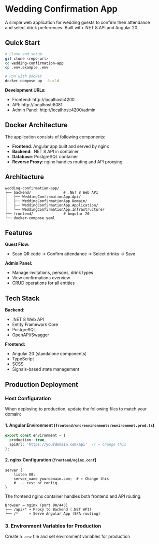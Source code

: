 # Wedding Confirmation App

A simple web application for wedding guests to confirm their attendance and select drink preferences. Built with .NET 8 API and Angular 20.

## Quick Start

```bash
# Clone and setup
git clone <repo-url>
cd wedding-confirmation-app
cp .env.example .env

# Run with Docker
docker-compose up --build
```

**Development URLs:**
- Frontend: http://localhost:4200
- API: http://localhost:8081  
- Admin Panel: http://localhost:4200/admin

## Docker Architecture

The application consists of following components:
- **Frontend**: Angular app built and served by nginx
- **Backend**: .NET 8 API in container
- **Database**: PostgreSQL container
- **Reverse Proxy**: nginx handles routing and API proxying

## Architecture

```
wedding-confirmation-app/
├── backend/               # .NET 8 Web API
│   ├── WeddingConfirmationApp.Api/
│   ├── WeddingConfirmationApp.Domain/
│   ├── WeddingConfirmationApp.Application/
│   └── WeddingConfirmationApp.Infrastructure/
├── frontend/              # Angular 20
└── docker-compose.yaml
```

## Features

**Guest Flow:**
- Scan QR code → Confirm attendance → Select drinks → Save

**Admin Panel:**
- Manage invitations, persons, drink types
- View confirmations overview
- CRUD operations for all entities

## Tech Stack

**Backend:**
- .NET 8 Web API
- Entity Framework Core
- PostgreSQL
- OpenAPI/Swagger

**Frontend:**
- Angular 20 (standalone components)
- TypeScript
- SCSS
- Signals-based state management

## Production Deployment

### Host Configuration

When deploying to production, update the following files to match your domain:

#### 1. Angular Environment (`frontend/src/environments/environment.prod.ts`)
```typescript
export const environment = {
  production: true,
  apiUrl: 'https://yourdomain.com/api'  // ← Change this
};
```

#### 2. nginx Configuration (`frontend/nginx.conf`)
```nginx
server {
    listen 80;
    server_name yourdomain.com;  # ← Change this
    # ... rest of config
}
```

The frontend nginx container handles both frontend and API routing:

```
Browser → nginx (port 80/443)
├── /api/* → Proxy to Backend (.NET API)
└── /*     → Serve Angular App (SPA routing)
```

### 3. Environment Variables for Production

Create a `.env` file and set environment variables for production
